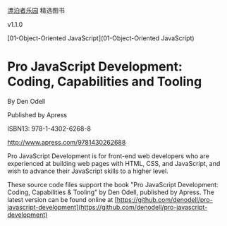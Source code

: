 [漂泊者乐园](http://www.beautifullover.org) 精选图书

v1.1.0

[01-Object-Oriented JavaScript](01-Object-Oriented JavaScript)



Pro JavaScript Development: Coding, Capabilities and Tooling
============================================================
By Den Odell

Published by Apress

ISBN13: 978-1-4302-6268-8

http://www.apress.com/9781430262688

Pro JavaScript Development is for front-end web developers who are experienced at building web pages with HTML, CSS, and JavaScript, and wish to advance their JavaScript skills to a higher level.

These source code files support the book "Pro JavaScript Development: Coding, Capabilities & Tooling" by Den Odell, published by Apress. The latest version can be found online at [https://github.com/denodell/pro-javascript-development](https://github.com/denodell/pro-javascript-development)
